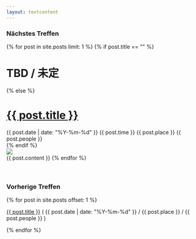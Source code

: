 ```yaml
---
layout: textcontent
---
```


### Nächstes Treffen

<div class="nextmeetup">
{% for post in site.posts limit: 1 %}
{% if post.title == "" %}
<h1>TBD / 未定</h1>
{% else %}
<a href="{{ post.url }}"><h1>{{ post.title }}</h1></a>
<div class="infohead">
  <span><i class="fa fa-calendar" aria-hidden="true"></i> {{ post.date | date: "%Y-%m-%d" }}</span>
  <span><i class="fa fa-clock-o" aria-hidden="true"></i> {{ post.time }}</span>
  <span><i class="fa fa-map-marker" aria-hidden="true"></i> {{ post.place }}</span>
  <span><i class="fa fa-users" aria-hidden="true"></i> {{ post.people }}</span>
</div>
{% endif %}
<div class="postimg"><img src="/assets/img/{{ post.img }}"></div>
{{ post.content }}
{% endfor %}
</div>
<br>
<br>

### Vorherige Treffen

<div>
{% for post in site.posts offset: 1 %}
<p><a href="{{ post.url }}">{{ post.title }}</a> <span class="details">( <i class="fa fa-calendar" aria-hidden="true"></i> {{ post.date | date: "%Y-%m-%d" }} / <i class="fa fa-map-marker" aria-hidden="true"></i> {{ post.place }} / <i class="fa fa-users" aria-hidden="true"></i> {{ post.people }} )</span></p>

{% endfor %}
<div>
